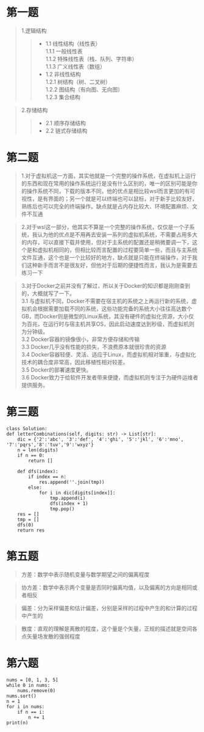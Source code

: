 # 第一题   
> 1.逻辑结构    
>> + 1.1 线性结构（线性表）    
1.1.1 一般线性表   
1.1.2 特殊线性表（栈、队列、字符串）   
1.1.3 广义线性表（数组）
>> + 1.2 非线性结构   
1.2.1 树结构（树、二叉树）   
1.2.2 图结构（有向图、无向图）    
1.2.3 集合结构

> 2.存储结构
>> + 2.1 顺序存储结构   
>> + 2.2 链式存储结构
# 第二题
> 1.对于虚拟机这一方面，其实他就是一个完整的操作系统，在虚拟机上运行的东西和现在常用的操作系统运行是没有什么区别的，唯一的区别可能是你的操作系统不同，下载的版本不同，他的优点是相比较wsl而言更加的有可视性，是有界面的；另一个就是可以终端也可以鼠标，对于新手比较友好，熟练后也可以完全的终端操作。缺点就是占内存比较大、环境配置麻烦、文件不互通

> 2.对于wsl这一部分，他其实不算是一个完整的操作系统，仅仅是一个子系统，我认为他的优点是不用再去安装一系列的虚拟机系统，不需要占用多大的内存，可以直接下载并使用，但对于主系统的配置还是稍微要调一下，这个是和虚拟机相同的，但相比较而言配置的过程要简单一些，而且与主系统文件互通，这个也是一个比较好的地方，缺点就是只能在终端操作，对于我们这种新手而言不是很友好，但他对于后期的便捷性而言，我认为是需要去练习一下

> 3.对于Docker之前并没有了解过，所以关于Docker的知识都是刚刚查到的，大概就写了一下。   
3.1 与虚拟机不同，Docker不需要在宿主机的系统之上再运行新的系统，虚拟机会根据需要加载不同的系统，这些功能完备的系统大小往往高达数个GB，而Docker则是微型的Linux系统，其没有硬件的虚拟化资源，大小仅为百兆，在运行时与宿主机共享OS，因此启动速度达到秒级，而虚拟机则为分钟级。   
3.2 Docker容器的镜像很小，非常方便存储和传输   
3.3 Docker几乎没有性能的损失，不浪费原本就很珍贵的资源   
3.4 Docker容器轻便、灵活、适应于Linux，而虚拟机相对笨重，与虚拟化技术的耦合度非常高，因此移植性相对较差。    
3.5 Docker的部署速度更快。    
3.6 Docker致力于给软件开发者带来便捷，而虚拟机则专注于为硬件运维者提供服务。   
# 第三题   
    class Solution:
    def letterCombinations(self, digits: str) -> List[str]:
        dic = {'2':'abc', '3':'def', '4':'ghi', '5':'jkl', '6':'mno', '7':'pqrs','8':'tuv','9':'wxyz'}
        n = len(digits) 
        if n == 0:
            return []

        def dfs(index):
            if index == n: 
                res.append(''.join(tmp)) 
            else: 
                for i in dic[digits[index]]: 
                    tmp.append(i)
                    dfs(index + 1)
                    tmp.pop()
        res = []
        tmp = []
        dfs(0)
        return res  
# 第五题  
>方差：数学中表示随机变量与数学期望之间的偏离程度   

>协方差：数学中表示两个变量是否同时偏离均值，以及偏离的方向是相同或者相反

>偏差：分为采样偏差和估计偏差，分别是采样的过程中产生的和计算的过程中产生的

>散度：直观的理解是离散的程度，这个量是个矢量，正规的描述就是空间各点矢量场发散的强弱程度

# 第六题  
    nums = [0, 1, 3, 5]
    while 0 in nums:
        nums.remove(0)
    nums.sort()
    n = 1
    for i in nums:
        if n == i:
            n += 1
    print(n)
